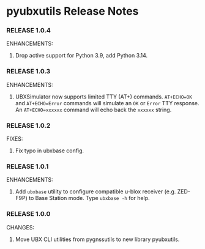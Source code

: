 # pyubxutils Release Notes

### RELEASE 1.0.4

ENHANCEMENTS:

1. Drop active support for Python 3.9, add Python 3.14.

### RELEASE 1.0.3

ENHANCEMENTS:

1. UBXSimulator now supports limited TTY (AT+) commands. `AT+ECHO=OK` and `AT+ECHO=Error` commands will simulate an `OK` or `Error` TTY response. An `AT+ECHO=xxxxxx` command will echo back the `xxxxxx` string.

### RELEASE 1.0.2

FIXES:

1. Fix typo in ubxbase config. 

### RELEASE 1.0.1

ENHANCEMENTS:

1. Add `ubxbase` utility to configure compatible u-blox receiver (e.g. ZED-F9P) to Base Station mode. Type `ubxbase -h` for help.

### RELEASE 1.0.0

CHANGES:

1. Move UBX CLI utilities from pygnssutils to new library pyubxutils.

